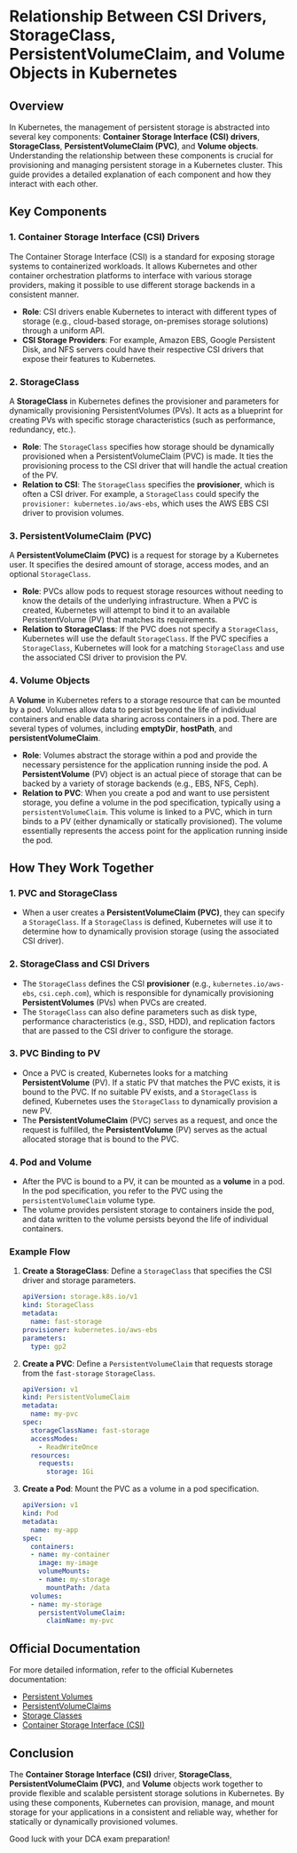 
# Relationship Between CSI Drivers, StorageClass, PersistentVolumeClaim, and Volume Objects in Kubernetes

## Overview

In Kubernetes, the management of persistent storage is abstracted into several key components: **Container Storage Interface (CSI) drivers**, **StorageClass**, **PersistentVolumeClaim (PVC)**, and **Volume objects**. Understanding the relationship between these components is crucial for provisioning and managing persistent storage in a Kubernetes cluster. This guide provides a detailed explanation of each component and how they interact with each other.

## Key Components

### 1. **Container Storage Interface (CSI) Drivers**

The Container Storage Interface (CSI) is a standard for exposing storage systems to containerized workloads. It allows Kubernetes and other container orchestration platforms to interface with various storage providers, making it possible to use different storage backends in a consistent manner.

- **Role**: CSI drivers enable Kubernetes to interact with different types of storage (e.g., cloud-based storage, on-premises storage solutions) through a uniform API. 
- **CSI Storage Providers**: For example, Amazon EBS, Google Persistent Disk, and NFS servers could have their respective CSI drivers that expose their features to Kubernetes.

### 2. **StorageClass**

A **StorageClass** in Kubernetes defines the provisioner and parameters for dynamically provisioning PersistentVolumes (PVs). It acts as a blueprint for creating PVs with specific storage characteristics (such as performance, redundancy, etc.).

- **Role**: The `StorageClass` specifies how storage should be dynamically provisioned when a PersistentVolumeClaim (PVC) is made. It ties the provisioning process to the CSI driver that will handle the actual creation of the PV.
- **Relation to CSI**: The `StorageClass` specifies the **provisioner**, which is often a CSI driver. For example, a `StorageClass` could specify the `provisioner: kubernetes.io/aws-ebs`, which uses the AWS EBS CSI driver to provision volumes.

### 3. **PersistentVolumeClaim (PVC)**

A **PersistentVolumeClaim (PVC)** is a request for storage by a Kubernetes user. It specifies the desired amount of storage, access modes, and an optional `StorageClass`. 

- **Role**: PVCs allow pods to request storage resources without needing to know the details of the underlying infrastructure. When a PVC is created, Kubernetes will attempt to bind it to an available PersistentVolume (PV) that matches its requirements.
- **Relation to StorageClass**: If the PVC does not specify a `StorageClass`, Kubernetes will use the default `StorageClass`. If the PVC specifies a `StorageClass`, Kubernetes will look for a matching `StorageClass` and use the associated CSI driver to provision the PV.
  
### 4. **Volume Objects**

A **Volume** in Kubernetes refers to a storage resource that can be mounted by a pod. Volumes allow data to persist beyond the life of individual containers and enable data sharing across containers in a pod. There are several types of volumes, including **emptyDir**, **hostPath**, and **persistentVolumeClaim**.

- **Role**: Volumes abstract the storage within a pod and provide the necessary persistence for the application running inside the pod. A **PersistentVolume** (PV) object is an actual piece of storage that can be backed by a variety of storage backends (e.g., EBS, NFS, Ceph).
- **Relation to PVC**: When you create a pod and want to use persistent storage, you define a volume in the pod specification, typically using a `persistentVolumeClaim`. This volume is linked to a PVC, which in turn binds to a PV (either dynamically or statically provisioned). The volume essentially represents the access point for the application running inside the pod.

## How They Work Together

### 1. **PVC and StorageClass**

- When a user creates a **PersistentVolumeClaim (PVC)**, they can specify a `StorageClass`. If a `StorageClass` is defined, Kubernetes will use it to determine how to dynamically provision storage (using the associated CSI driver).
  
### 2. **StorageClass and CSI Drivers**

- The `StorageClass` defines the CSI **provisioner** (e.g., `kubernetes.io/aws-ebs`, `csi.ceph.com`), which is responsible for dynamically provisioning **PersistentVolumes** (PVs) when PVCs are created.
- The `StorageClass` can also define parameters such as disk type, performance characteristics (e.g., SSD, HDD), and replication factors that are passed to the CSI driver to configure the storage.

### 3. **PVC Binding to PV**

- Once a PVC is created, Kubernetes looks for a matching **PersistentVolume** (PV). If a static PV that matches the PVC exists, it is bound to the PVC. If no suitable PV exists, and a `StorageClass` is defined, Kubernetes uses the `StorageClass` to dynamically provision a new PV.
- The **PersistentVolumeClaim** (PVC) serves as a request, and once the request is fulfilled, the **PersistentVolume** (PV) serves as the actual allocated storage that is bound to the PVC.

### 4. **Pod and Volume**

- After the PVC is bound to a PV, it can be mounted as a **volume** in a pod. In the pod specification, you refer to the PVC using the `persistentVolumeClaim` volume type.
- The volume provides persistent storage to containers inside the pod, and data written to the volume persists beyond the life of individual containers.

### Example Flow

1. **Create a StorageClass**: Define a `StorageClass` that specifies the CSI driver and storage parameters.
   ```yaml
   apiVersion: storage.k8s.io/v1
   kind: StorageClass
   metadata:
     name: fast-storage
   provisioner: kubernetes.io/aws-ebs
   parameters:
     type: gp2
   ```

2. **Create a PVC**: Define a `PersistentVolumeClaim` that requests storage from the `fast-storage` `StorageClass`.
   ```yaml
   apiVersion: v1
   kind: PersistentVolumeClaim
   metadata:
     name: my-pvc
   spec:
     storageClassName: fast-storage
     accessModes:
       - ReadWriteOnce
     resources:
       requests:
         storage: 1Gi
   ```

3. **Create a Pod**: Mount the PVC as a volume in a pod specification.
   ```yaml
   apiVersion: v1
   kind: Pod
   metadata:
     name: my-app
   spec:
     containers:
     - name: my-container
       image: my-image
       volumeMounts:
       - name: my-storage
         mountPath: /data
     volumes:
     - name: my-storage
       persistentVolumeClaim:
         claimName: my-pvc
   ```

## Official Documentation

For more detailed information, refer to the official Kubernetes documentation:

- [Persistent Volumes](https://kubernetes.io/docs/concepts/storage/persistent-volumes/)
- [PersistentVolumeClaims](https://kubernetes.io/docs/concepts/storage/persistent-volumes/#persistentvolumeclaims)
- [Storage Classes](https://kubernetes.io/docs/concepts/storage/storage-classes/)
- [Container Storage Interface (CSI)](https://kubernetes.io/docs/concepts/storage/persistent-volumes/#container-storage-interface)

## Conclusion

The **Container Storage Interface (CSI)** driver, **StorageClass**, **PersistentVolumeClaim (PVC)**, and **Volume** objects work together to provide flexible and scalable persistent storage solutions in Kubernetes. By using these components, Kubernetes can provision, manage, and mount storage for your applications in a consistent and reliable way, whether for statically or dynamically provisioned volumes.

Good luck with your DCA exam preparation!
